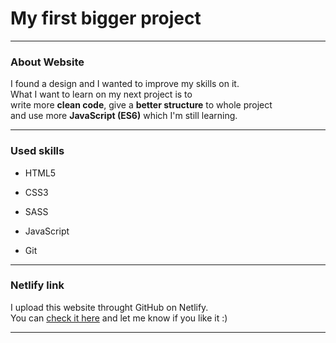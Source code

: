 # My first bigger project

---

### About Website

I found a design and I wanted to improve my skills on it.  
What I want to learn on my next project is to  
write more **clean code**, give a **better structure** to whole project  
and use more **JavaScript (ES6)** which I'm still learning.

---

### Used skills

- HTML5

- CSS3

- SASS

- JavaScript

- Git

---

### Netlify link

I upload this website throught GitHub on Netlify.  
You can [check it here](https://michalfiser-new-project.netlify.app/) and let me know if you like it :)

---
